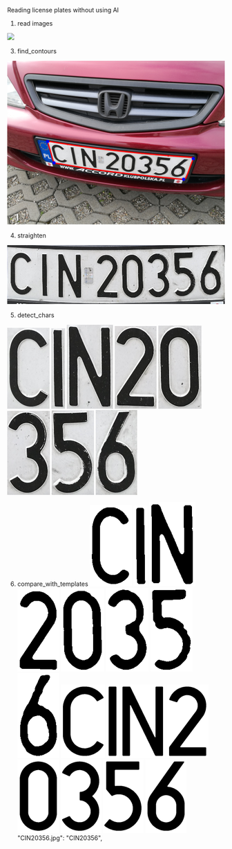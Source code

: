 Reading license plates without using AI

1. read images
   
![](train_1/CIN20356.jpg)  

3. find_contours
   
![](photos/pho1.png)    

4. straighten
   
![](photos/pho2.png)

5. detect_chars

![](photos/e1.png) ![](photos/e2.png) ![](photos/e3.png) ![](photos/e4.png) ![](photos/e5.png) ![](photos/e6.png) ![](photos/e7.png) ![](photos/e8.png)    

6. compare_with_templates
![](photos/z1.png) ![](photos/z2.png) ![](photos/z3.png) ![](photos/z4.png) ![](photos/z5.png) ![](photos/z6.png) ![](photos/z7.png) ![](photos/z8.png)
![](char2/C.png) ![](char2/I.png) ![](char2/N.png) ![](char2/2.png) ![](char2/0.png) ![](char2/3.png) ![](char2/5.png) ![](char2/6.png)
"CIN20356.jpg": "CIN20356",   
